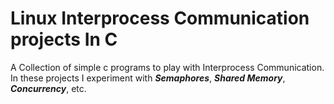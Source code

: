 # Linux Interprocess Communication projects In C
A Collection of simple c programs to play with Interprocess Communication. In these projects I experiment with ***Semaphores***, ***Shared Memory***, ***Concurrency***, etc.
